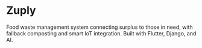 # Zuply
Food waste management system connecting surplus to those in need, with fallback composting and smart IoT integration. Built with Flutter, Django, and AI.
